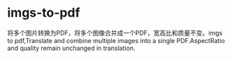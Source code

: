 # imgs-to-pdf
将多个图片转换为PDF，将多个图像合并成一个PDF，宽高比和质量不变。imgs to pdf,Translate and combine multiple images into a single PDF.AspectRatio and quality remain unchanged in translation.
